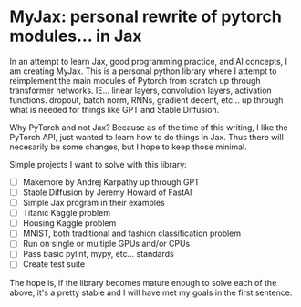 # MyJax: personal rewrite of pytorch modules... in Jax

In an attempt to learn Jax, good programming practice, and AI concepts, I am
creating MyJax.  This is a personal python library where I attempt to
reimplement the main modules of Pytorch from scratch up through transformer
networks.  IE... linear layers, convolution layers, activation functions.
dropout, batch norm, RNNs, gradient decent, etc... up through what is needed
for things like GPT and Stable Diffusion. 

Why PyTorch and not Jax?  Because as of the time of this writing, I like the
PyTorch API, just wanted to learn how to do things in Jax.  Thus there will
necesarily be some changes, but I hope to keep those minimal. 

Simple projects I want to solve with this library:

- [ ] Makemore by Andrej Karpathy up through GPT
- [ ] Stable Diffusion by Jeremy Howard of FastAI
- [ ] Simple Jax program in their examples
- [ ] Titanic Kaggle problem
- [ ] Housing Kaggle problem
- [ ] MNIST, both traditional and fashion classification problem
- [ ] Run on single or multiple GPUs and/or CPUs
- [ ] Pass basic pylint, mypy, etc... standards
- [ ] Create test suite

The hope is, if the library becomes mature enough to solve each of the above,
it's a pretty stable and I will have met my goals in the first sentence.
